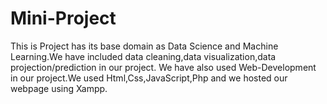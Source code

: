 # Mini-Project
This is Project has its base domain as Data Science and Machine Learning.We have included data cleaning,data visualization,data projection/prediction in our project.
We have also used Web-Development in our project.We used Html,Css,JavaScript,Php and we hosted our webpage using Xampp.
